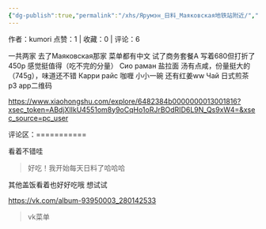 ```yaml
---
{"dg-publish":true,"permalink":"/xhs/Ярумэн_日料_Маяковская地铁站附近/","tags":["rednote","圣彼得堡"],"created":"2025-03-17T22:14:27.668+08:00","updated":"2025-03-19T21:48:51.646+08:00"}
---
```


作者：kumori
点赞：1   |   收藏：0   |   评论：6

一共两家 去了Маяковская那家 菜单都有中文
试了商务套餐A 写着680但打折了450p 感觉挺值得（吃不完的分量）
Сио раман 盐拉面 汤有点咸，份量挺大的（745g），味道还不错
Карри райс 咖喱 小小一碗 还有红姜ww
Чай 日式煎茶
p3 app二维码

https://www.xiaohongshu.com/explore/6482384b0000000013001816?xsec_token=ABdjXlIkU4551om8y9oCqHo1oRJrBOdRID6L9N_Qs9xW4=&xsec_source=pc_user

评论区：===========

看着不错哇

> 好吃！我开始每天日料了哈哈哈



其他盖饭看着也好好吃哦 想试试

https://vk.com/album-93950003_280142533

> vk菜单